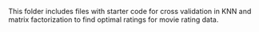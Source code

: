 This folder includes files with starter code for cross validation in KNN and matrix factorization to find optimal ratings for movie rating data.
